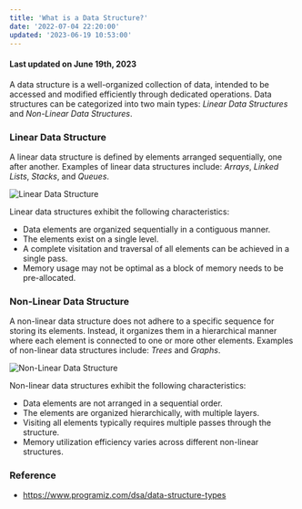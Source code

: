 ```yaml
---
title: 'What is a Data Structure?'
date: '2022-07-04 22:20:00'
updated: '2023-06-19 10:53:00'
---
```


#### Last updated on June 19th, 2023

A data structure is a well-organized collection of data, intended to be accessed and modified efficiently through dedicated operations.
Data structures can be categorized into two main types: _Linear Data Structures_ and _Non-Linear Data Structures_.

### Linear Data Structure

A linear data structure is defined by elements arranged sequentially, one after another.
Examples of linear data structures include: _Arrays_, _Linked Lists_, _Stacks_, and _Queues_.

![Linear Data Structure](/images/linear-data-structure.gif)

Linear data structures exhibit the following characteristics:

- Data elements are organized sequentially in a contiguous manner.
- The elements exist on a single level.
- A complete visitation and traversal of all elements can be achieved in a single pass.
- Memory usage may not be optimal as a block of memory needs to be pre-allocated.

### Non-Linear Data Structure

A non-linear data structure does not adhere to a specific sequence for storing its elements. Instead, it organizes them in a hierarchical manner where each element is connected to one or more other elements.
Examples of non-linear data structures include: _Trees_ and _Graphs_.

![Non-Linear Data Structure](/images/nonlinear-data-structure.gif)

Non-linear data structures exhibit the following characteristics:

- Data elements are not arranged in a sequential order.
- The elements are organized hierarchically, with multiple layers.
- Visiting all elements typically requires multiple passes through the structure.
- Memory utilization efficiency varies across different non-linear structures.

### Reference

- <https://www.programiz.com/dsa/data-structure-types>
